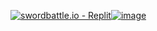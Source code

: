 

<a href="https://swordbattle.io"><img src="https://storage.googleapis.com/replit/images/1647890102170_a28c9377ea4f44be5d0eb31d18fd6e2b.png" alt="swordbattle.io - Replit"/>![image](https://github.com/swordbattleio/swordbattleio/assets/60296414/8e26dcef-3b7f-44f9-befb-f42a807410c6)</a>

